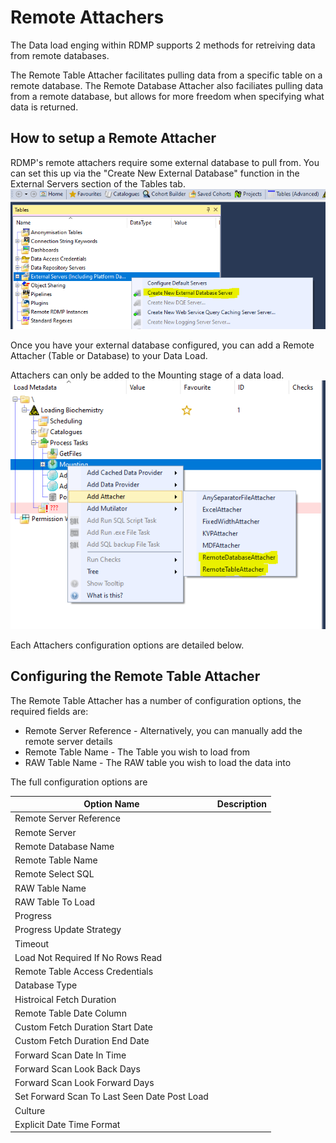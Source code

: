 
# Remote Attachers
The Data load enging within RDMP supports 2 methods for retreiving data from remote databases.

The Remote Table Attacher facilitates pulling data from a specific table on a remote database.
The Remote Database Attacher also faciliates pulling data from a remote database, but allows for more freedom when specifying what data is returned.

## How to setup a Remote Attacher
RDMP's remote attachers require some external database to pull from.
You can set this up via the "Create New External Database" function in the External Servers section of the Tables tab.
![External Database Setup Location](./Images/Remote_Attacher_External_Database.PNG)

Once you have your external database configured, you can add a Remote Attacher (Table or Database) to your Data Load.

Attachers can only be added to the Mounting stage of a data load.
![Attachers Location](./Images/Remote_Attacher_Attacher_Location.PNG)

Each Attachers configuration options are detailed below.

##  Configuring the Remote Table Attacher
The Remote Table Attacher has a number of configuration options, the required fields are:
* Remote Server Reference - Alternatively, you can manually add the remote server details
* Remote Table Name - The Table you wish to load from
* RAW Table Name - The RAW table you wish to load the data into

The full configuration options are

| Option Name                                  | Description |
|----------------------------------------------|-------------|
| Remote Server Reference                      |             |
| Remote Server                                |             |
| Remote Database Name                         |             |
| Remote Table Name                            |             |
| Remote Select SQL                            |             |
| RAW Table Name                               |             |
| RAW Table To Load                            |             |
| Progress                                     |             |
| Progress Update Strategy                     |             |
| Timeout                                      |             |
| Load Not Required If No Rows Read            |             |
| Remote Table Access Credentials              |             |
| Database Type                                |             |
| Histroical Fetch Duration                    |             |
| Remote Table Date Column                     |             |
| Custom Fetch Duration Start Date             |             |
| Custom Fetch Duration End Date               |             |
| Forward Scan Date In Time                    |             |
| Forward Scan Look Back Days                  |             |
| Forward Scan Look Forward Days               |             |
| Set Forward Scan To Last Seen Date Post Load |             |
| Culture                                      |             |
| Explicit Date Time Format                    |             |